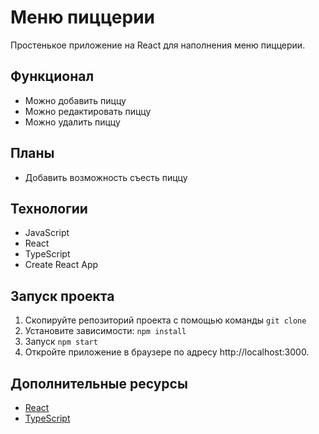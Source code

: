 # Меню пиццерии

Простенькое приложение на React для наполнения меню пиццерии.

## Функционал

- Можно добавить пиццу
- Можно редактировать пиццу
- Можно удалить пиццу

## Планы

- Добавить возможность съесть пиццу

## Технологии

- JavaScript
- React
- TypeScript
- Create React App

## Запуск проекта

1. Скопируйте репозиторий проекта с помощью команды `git clone`
2. Установите зависимости:
   `npm install`
3. Запуск
   `npm start`
4. Откройте приложение в браузере по адресу http://localhost:3000.

## Дополнительные ресурсы

- [React](https://reactjs.org/)
- [TypeScript](https://www.typescriptlang.org/)
